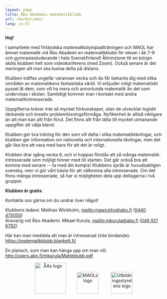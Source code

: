 ```yaml
---
layout: page
title: Åbo Akademis matematikklubb
url: /kerhot/abo/
lang: sv-FI
---
```

**Hej!**

I samarbete med finländska matematikolympiadträningen och MAOL har ämnet matematik vid Åbo Akademi en matematik­klubb för elever i åk 7-9 och gymnasie­studerande i hela Svensk­finland! Åtminstone till en början sköts klubben helt som video­konferens (med Zoom). Också senare är det meningen att man ska kunna delta på distans. 

Klubben träffas ungefär varannan vecka och du får bekanta dig med olika områden av matematikens fantastiska värld. Vi erbjuder roligt matematiskt pyssel åt dem, som vill ha mera och annorlunda matematik än det som undervisas i skolan. Samtidigt kommer man i kontakt med andra matematikintresserade. 

Uppgifterna kräver inte så mycket förkunskaper, utan de utvecklar logiskt tänkande och kreativ problem­lösnings­förmåga. Nyfikenhet är alltså viktigare än att man kan allt från förut. Det finns allt från lätta till mycket utmanande uppgifter att välja bland. 

Klubben ger bra träning för den som vill delta i olika matematiktävlingar, och klubben ger information om nationella och internationella tävlingar, men det går lika bra att vara med bara för att det är roligt. 

Klubben drar igång vecka 6, och vi hoppas förstås att så många matematik­intresserade som möjligt hinner med till starten. Det går också bra att komma med senare -- ta med din kompis! Klubbens språk är huvudsakligen svenska, men vi gör vårt bästa för att välkomna alla intresserade. Om det finns många intresserade, så har vi möjligheten dela upp deltagarna i två grupper. 

**Klubben är gratis**.

Kontakta oss gärna om du undrar över något!

Klubbens ledare: Mathias Wickholm, <mailto:mawickho@abo.fi> ([0440 475050](tel:0440-475050))<br>
Ansvarig vid Åbo Akademi: Mikael Kurula, <mailto:mkurula@abo.fi> ([046 921 6792](tel:046-921-6792))

Här kan man meddela att man är intresserad (inte bindande): <https://matematikklubb.blankett.fi/>

En plansch, som man kan hänga upp om man vill: <http://users.abo.fi/mkurula/Matteklubb.pdf>

<p align="center">
<img src="https://matematiikkakilpailut.fi/kerhot/abo/%C3%85A%20logo.svg" alt="ÅAs logo" height="100"/>&nbsp;&nbsp;&nbsp;&nbsp;&nbsp;&nbsp;&nbsp;&nbsp;
<img src="https://matematiikkakilpailut.fi/kerhot/abo/MAOL%20logo.svg" alt="MAOLs logo" height="70"/> &nbsp;&nbsp;&nbsp;&nbsp;&nbsp;&nbsp;&nbsp;&nbsp;
<img src="https://matematiikkakilpailut.fi/kerhot/abo/UBS%20logo.svg" alt="Utbildningsstyrelens logo" height="70"/>
</p>
